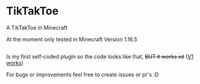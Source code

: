 # TikTakToe
A TikTakToe in Minecraft

At the moment only tested in Minecraft Version 1.16.5

##
Is my first self-coded plugin so the code looks like that, ~~BUT it works xd~~ ([V1 works](https://github.com/MatitoDA/TikTakToe/releases/tag/V1.0))

For bugs or improvements feel free to create issues or pr's :D
